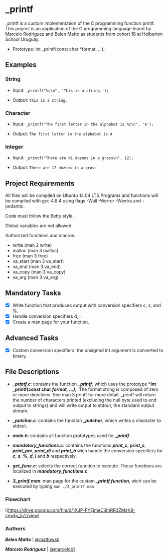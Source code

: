 

# _printf  

_printf   is a custom implementation of the C programming function printf. This project is an application of the C 
programming language learnt by Marcelo Rodriguez and Belen Matto as students from cohort 18 at Holberton School Uruguay.

- Prototype: int _printf(const char *format, ...);

## Examples

### String

- Input: `_printf("%s\n", 'This is a string.');`

- Output: `This is a string.`

### Character

- Input: `_printf("The first letter in the alphabet is %c\n", 'A');`

- Output: `The first letter in the alphabet is A`

### Integer

- Input: `_printf("There are %i dozens in a gross\n", 12);`

- Output: `There are 12 dozens in a gross`


## Project Requirements

All files will be compiled on Ubuntu 14.04 LTS
Programs and functions will be compiled with gcc 4.8.4 using flags -Wall -Werror -Wextra and -pedantic.

Code must follow the Betty style.

Global variables are not allowed.

Authorized functions and macros:
- write (man 2 write)
- malloc (man 3 malloc)
- free (man 3 free)
- va_start (man 3 va_start)
- va_end (man 3 va_end)
- va_copy (man 3 va_copy)
- va_arg (man 3 va_arg)

## Mandatory Tasks

- [x]  Write function that produces output with conversion specifiers c, s, and %.
- [x]  Handle conversion specifiers d, i.
- [x]  Create a man page for your function.

## Advanced Tasks
- [x] Custom conversion specifiers: the unsigned int argument is converted to binary.

## File Descriptions
- ***_printf.c***:  contains the function  ***_printf***, which uses the prototype ***int _printf(const char *format, ...)***;. The format string is composed of zero or more directives. See man 3 printf for more detail. _printf will return the number of characters printed (excluding the null byte used to end output to strings) and will write output to stdout, the standard output stream.

- ***_putchar.c***:  contains the function ***_putchar***, which writes a character to stdout.

- ***main.h***:  contains all function prototypes used for ***_printf***.

- ***mandatory_functions.c***:  contains the functions ***print_c***, ***print_s***, ***print_prc***, ***print_di*** and ***print_b*** wich handle the conversion specifiers for ***c***, ***s***, ***%***, ***d***, ***i*** and ***b*** respectively.

- ***get_func.c***: selects the correct function to execute. These functions are localized in ***mandatory_functions.c***.

- ***3_printf.man***:  man page for the custom ***_printf function***, wich can be executed by typing `man ./3_printf.man`

### Flowchart
!(https://drive.google.com/file/d/1XJP-FYEjmeCi8hRR3ZMzK8-cewfp_5Zr/view)

### Authors

 ***Belen Matto*** | [@mattowsh](www.github.com/mattowsh)

 ***Marcelo Rodriguez*** | [@marcelob1](www.github.com/marcelorb1)
